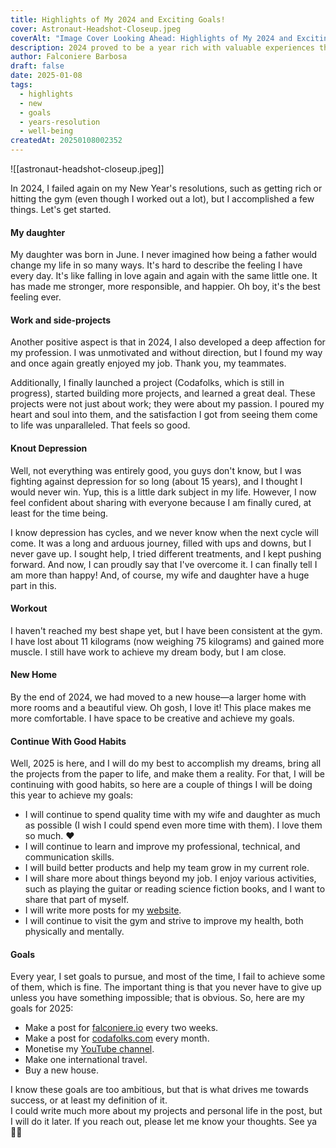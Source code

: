 ```yaml
---
title: Highlights of My 2024 and Exciting Goals!
cover: Astronaut-Headshot-Closeup.jpeg
coverAlt: "Image Cover Looking Ahead: Highlights of My 2024 and Exciting Goals!"
description: 2024 proved to be a year rich with valuable experiences that contributed to my growth. Here are my highlights!
author: Falconiere Barbosa
draft: false
date: 2025-01-08
tags:
  - highlights
  - new
  - goals
  - years-resolution
  - well-being
createdAt: 20250108002352
---
```

![[astronaut-headshot-closeup.jpeg]]

In 2024, I failed again on my New Year's resolutions, such as getting rich or hitting the gym (even though I worked out a lot), but I accomplished a few things. Let's get started.
#### My daughter
My daughter was born in June. I never imagined how being a father would change my life in so many ways. It's hard to describe the feeling I have every day. It's like falling in love again and again with the same little one. It has made me stronger, more responsible, and happier. Oh boy, it's the best feeling ever. 
#### Work and side-projects
Another positive aspect is that in 2024, I also developed a deep affection for my profession. I was unmotivated and without direction, but I found my way and once again greatly enjoyed my job. Thank you, my teammates. 

Additionally, I finally launched a project (Codafolks, which is still in progress), started building more projects, and learned a great deal. These projects were not just about work; they were about my passion. I poured my heart and soul into them, and the satisfaction I got from seeing them come to life was unparalleled. That feels so good.  
#### Knout Depression 
Well, not everything was entirely good, you guys don't know, but I was fighting against depression for so long (about 15 years), and I thought I would never win. Yup, this is a little dark subject in my life. However, I now feel confident about sharing with everyone because I am finally cured, at least for the time being. 

I know depression has cycles, and we never know when the next cycle will come. It was a long and arduous journey, filled with ups and downs, but I never gave up. I sought help, I tried different treatments, and I kept pushing forward. And now, I can proudly say that I've overcome it.  I can finally tell I am more than happy! And, of course, my wife and daughter have a huge part in this. 
#### Workout
I haven't reached my best shape yet, but I have been consistent at the gym. I have lost about 11 kilograms (now weighing 75 kilograms) and gained more muscle. I still have work to achieve my dream body, but I am close. 
#### New Home
By the end of 2024, we had moved to a new house—a larger home with more rooms and a beautiful view. Oh gosh, I love it! This place makes me more comfortable. I have space to be creative and achieve my goals. 
#### Continue With Good Habits
Well, 2025 is here, and I will do my best to accomplish my dreams, bring all the projects from the paper to life, and make them a reality. For that, I will be continuing with good habits,  so here are a couple of things I will be doing this year to achieve my goals: 

* I will continue to spend quality time with my wife and daughter as much as possible (I wish I could spend even more time with them). I love them so much. ❤️
* I will continue to learn and improve my professional, technical, and communication skills. 
* I will build better products and help my team grow in my current role.
* I will share more about things beyond my job. I enjoy various activities, such as playing the guitar or reading science fiction books, and I want to share that part of myself. 
* I will write more posts for my <a href="https://falconiere.io" target="_blank">website</a>.
* I will continue to visit the gym and strive to improve my health, both physically and mentally. 
#### Goals
Every year, I set goals to pursue, and most of the time, I fail to achieve some of them, which is fine. The important thing is that you never have to give up unless you have something impossible; that is obvious. So, here are my goals for 2025: 

* Make a post for <a href="https://falconiere.io" target="_blank">falconiere.io</a> every two weeks.
* Make a post for <a href="https://codafolks.com" target="_blank">codafolks.com</a>  every month.
* Monetise my <a href="https://www.youtube.com/@falconiere" target="_blank">YouTube channel</a>.
* Make one international travel. 
* Buy a new house.

I know these goals are too ambitious, but that is what drives me towards success, or at least my definition of it.  
I could write much more about my projects and personal life in the post, but I will do it later. If you reach out, please let me know your thoughts. See ya ✌🏽